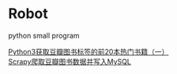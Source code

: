 # Robot
python small program

[Python3获取豆瓣图书标签的前20本热门书籍（一）](https://github.com/SexyPhoenix/Robots/tree/master/book) <br/>
[Scrapy爬取豆瓣图书数据并写入MySQL](https://github.com/SexyPhoenix/Robots/tree/master/BookSpider)
